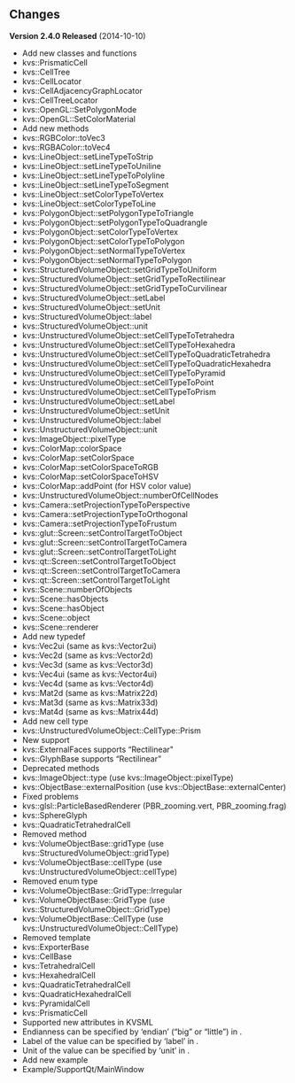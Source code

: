 ## Changes
**Version 2.4.0 Released** (2014-10-10)
+ Add new classes and functions
 + kvs::PrismaticCell
 + kvs::CellTree
 + kvs::CellLocator
 + kvs::CellAdjacencyGraphLocator
 + kvs::CellTreeLocator
 + kvs::OpenGL::SetPolygonMode
 + kvs::OpenGL::SetColorMaterial
+ Add new methods
 + kvs::RGBColor::toVec3
 + kvs::RGBAColor::toVec4
 + kvs::LineObject::setLineTypeToStrip
 + kvs::LineObject::setLineTypeToUniline
 + kvs::LineObject::setLineTypeToPolyline
 + kvs::LineObject::setLineTypeToSegment
 + kvs::LineObject::setColorTypeToVertex
 + kvs::LineObject::setColorTypeToLine
 + kvs::PolygonObject::setPolygonTypeToTriangle
 + kvs::PolygonObject::setPolygonTypeToQuadrangle
 + kvs::PolygonObject::setColorTypeToVertex
 + kvs::PolygonObject::setColorTypeToPolygon
 + kvs::PolygonObject::setNormalTypeToVertex
 + kvs::PolygonObject::setNormalTypeToPolygon
 + kvs::StructuredVolumeObject::setGridTypeToUniform
 + kvs::StructuredVolumeObject::setGridTypeToRectilinear
 + kvs::StructuredVolumeObject::setGridTypeToCurvilinear
 + kvs::StructuredVolumeObject::setLabel
 + kvs::StructuredVolumeObject::setUnit
 + kvs::StructuredVolumeObject::label
 + kvs::StructuredVolumeObject::unit
 + kvs::UnstructuredVolumeObject::setCellTypeToTetrahedra
 + kvs::UnstructuredVolumeObject::setCellTypeToHexahedra
 + kvs::UnstructuredVolumeObject::setCellTypeToQuadraticTetrahedra
 + kvs::UnstructuredVolumeObject::setCellTypeToQuadraticHexahedra
 + kvs::UnstructuredVolumeObject::setCellTypeToPyramid
 + kvs::UnstructuredVolumeObject::setCellTypeToPoint
 + kvs::UnstructuredVolumeObject::setCellTypeToPrism
 + kvs::UnstructuredVolumeObject::setLabel
 + kvs::UnstructuredVolumeObject::setUnit
 + kvs::UnstructuredVolumeObject::label
 + kvs::UnstructuredVolumeObject::unit
 + kvs::ImageObject::pixelType
 + kvs::ColorMap::colorSpace
 + kvs::ColorMap::setColorSpace
 + kvs::ColorMap::setColorSpaceToRGB
 + kvs::ColorMap::setColorSpaceToHSV
 + kvs::ColorMap::addPoint (for HSV color value)
 + kvs::UnstructuredVolumeObject::numberOfCellNodes
 + kvs::Camera::setProjectionTypeToPerspective
 + kvs::Camera::setProjectionTypeToOrthogonal
 + kvs::Camera::setProjectionTypeToFrustum
 + kvs::glut::Screen::setControlTargetToObject
 + kvs::glut::Screen::setControlTargetToCamera
 + kvs::glut::Screen::setControlTargetToLight
 + kvs::qt::Screen::setControlTargetToObject
 + kvs::qt::Screen::setControlTargetToCamera
 + kvs::qt::Screen::setControlTargetToLight
 + kvs::Scene::numberOfObjects
 + kvs::Scene::hasObjects
 + kvs::Scene::hasObject
 + kvs::Scene::object
 + kvs::Scene::renderer
+ Add new typedef
 + kvs::Vec2ui (same as kvs::Vector2ui)
 + kvs::Vec2d (same as kvs::Vector2d)
 + kvs::Vec3d (same as kvs::Vector3d)
 + kvs::Vec4ui (same as kvs::Vector4ui)
 + kvs::Vec4d (same as kvs::Vector4d)
 + kvs::Mat2d (same as kvs::Matrix22d)
 + kvs::Mat3d (same as kvs::Matrix33d)
 + kvs::Mat4d (same as kvs::Matrix44d)
+ Add new cell type
 + kvs::UnstructuredVolumeObject::CellType::Prism
+ New support
 + kvs::ExternalFaces supports “Rectilinear"
 + kvs::GlyphBase supports “Rectilinear”
+ Deprecated methods
 + kvs::ImageObject::type (use kvs::ImageObject::pixelType)
 + kvs::ObjectBase::externalPosition (use kvs::ObjectBase::externalCenter)
+ Fixed problems
 + kvs::glsl::ParticleBasedRenderer (PBR_zooming.vert, PBR_zooming.frag)
 + kvs::SphereGlyph
 + kvs::QuadraticTetrahedralCell
+ Removed method
 + kvs::VolumeObjectBase::gridType (use kvs::StructuredVolumeObject::gridType)
 + kvs::VolumeObjectBase::cellType (use kvs::UnstructuredVolumeObject::cellType)
+ Removed enum type
 + kvs::VolumeObjectBase::GridType::Irregular
 + kvs::VolumeObjectBase::GridType (use kvs::StructuredVolumeObject::GridType)
 + kvs::VolumeObjectBase::CellType (use kvs::UnstructuredVolumeObject::CellType)
+ Removed template
 + kvs::ExporterBase
 + kvs::CellBase
 + kvs::TetrahedralCell
 + kvs::HexahedralCell
 + kvs::QuadraticTetrahedralCell
 + kvs::QuadraticHexahedralCell
 + kvs::PyramidalCell
 + kvs::PrismaticCell
+ Supported new attributes in KVSML
 + Endianness can be specified by ‘endian’ (“big” or “little”) in <DataArray>.
 + Label of the value can be specified by ‘label’ in <Value>.
 + Unit of the value can be specified by ‘unit’ in <Value>.
+ Add new example
 + Example/SupportQt/MainWindow
